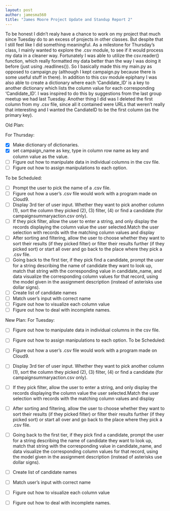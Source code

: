 ```yaml
---
layout: post
author: jamesma560
title: "James Moore Project Update and Standup Report 2"
---
```


To be honest I didn’t realy have a chance to work on my project that much since Tuesday do to an excess of projects in other classes. But despite that I still feel like I did something meaningful.
As a milestone for Thursday’s class, I mainly wanted to explore the .csv module, to see if it would process my data in a cleaner way. Fortunately I was able to utilize the csv.reader() function, which really  formatted my data better than the way I was doing it before (just using .readlines()). So I basically made this my main.py as opposed to campaign.py (although I kept campaign.py because there is some useful stuff in there).
In addition to this csv module epiphany I was also able to create a dictionary where each ‘Candidate_ID’ is a key to another dictionary which lists the column value for each corresponding ‘Candidate_ID’. I was inspired to do this by suggestions from the last group meetup we had last Tuesday. Another thing  I did was I deleted the first column from my .csv file, since all it contained were URLs that weren’t really that interesting and I wanted the CandiateID to be the first column (as the primary key). 

Old Plan: 

For Thursday:
- [x] Make dictionary of dictionaries.
- [x] set campaign_name as key, type in column row name as key and column value as the value.
- [ ] Figure out how to manipulate data in individual columns in the csv file.
- [ ] Figure out how to assign manipulations to each option.
 
To be Scheduled: 
 
- [ ] Prompt the user to pick the name of a .csv file.
- [ ] Figure out how a user’s .csv file would work with a program made on Cloud9.
- [ ] Display 3rd tier of user input. Whether they want to pick another column (1), sort the column they picked (2), (3) filter, (4) or find a candidate (for campaignsummaryaction.csv only).
- [ ] If they pick filter, allow the user to enter a string, and only display the records displaying the column value the user selected.Match the user selection with records with the matching column values and display
- [ ] After sorting and filtering, allow the user to choose whether they want to sort their results (if they picked filter) or filter their results further (if they picked sort) or start all over and go back to the place where they pick a .csv file.
- [ ] Going back to the first tier, if they pick find a candidate, prompt the user for a string describing the name of candidate they want to look up, match that string with the corresponding value in candidate_name, and data visualize the corresponding column values for that record, using the model given in the assignment description (instead of asterisks use dollar signs).
- [ ] Create list of candidate names
- [ ] Match user’s input with correct name
- [ ] Figure out how to visualize each column value
- [ ] Figure out how to deal with incomplete names.

New Plan: 
For Tuesday: 
- [ ] Figure out how to manipulate data in individual columns in the csv file.
- [ ] Figure out how to assign manipulations to each option.
To be Scheduled: 
- [ ] Figure out how a user’s .csv file would work with a program made on Cloud9.
- [ ] Display 3rd tier of user input. Whether they want to pick another column (1), sort the column they picked (2), (3) filter, (4) or find a candidate (for campaignsummaryaction.csv only).
- [ ] If they pick filter, allow the user to enter a string, and only display the records displaying the column value the user selected.Match the user selection with records with the matching column values and display
- [ ] After sorting and filtering, allow the user to choose whether they want to sort their results (if they picked filter) or filter their results further (if they picked sort) or start all over and go back to the place where they pick a .csv file.
- [ ] Going back to the first tier, if they pick find a candidate, prompt the user for a string describing the name of candidate they want to look up, match that string with the corresponding value in candidate_name, and data visualize the corresponding column values for that record, using the model given in the assignment description (instead of asterisks use dollar signs).
- [ ] Create list of candidate names
- [ ] Match user’s input with correct name
- [ ] Figure out how to visualize each column value
- [ ] Figure out how to deal with incomplete names.




